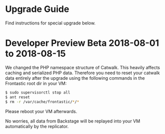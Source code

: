 # Upgrade Guide

Find instructions for special upgrade below.

# Developer Preview Beta 2018-08-01 to 2018-08-15

We changed the PHP namespace structure of Catwalk. This heavily affects caching
and serialized PHP data. Therefore you need to reset your catwalk data entirely
after the upgrade using the following commands in the Frontastic root dir in
your VM:

```bash
$ sudo supervisorctl stop all
$ ant reset
$ rm -r /var/cache/frontastic/*/*
```

Please reboot your VM afterwards.

No worries, all data from Backstage will be replayed into your VM automatically
by the replicator.
